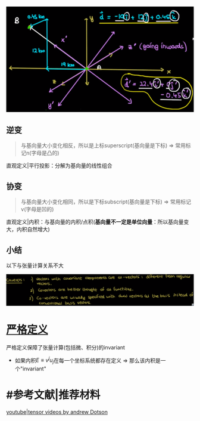![image-20210516211918123](https://raw.githubusercontent.com/DaiDuncan/PicUploader/main/img2/20210516211918.png)

## 逆变

> 与基向量大小变化相反，所以是上标superscript(基向量是下标) => 常用标记n(字母是凸的)

直观定义|平行投影：分解为基向量的线性组合







## 协变

>  与基向量大小变化相同，所以是下标subscript(基向量是下标) => 常用标记v(字母是凹的)

直观定义|内积：与基向量的内积/点积(**基向量不一定是单位向量**：所以基向量变大，内积自然增大)



## 小结

以下与张量计算关系不大

![image-20210516212019239](https://raw.githubusercontent.com/DaiDuncan/PicUploader/main/img2/20210516212019.png)



# [严格定义](https://www.youtube.com/watch?v=BaIMIRmUtLs&list=PLdgVBOaXkb9D6zw47gsrtE5XqLeRPh27_&index=8)

严格定义保障了张量计算(包括微、积分)的invariant

- 如果内积$E \equiv v^{j} u_{j}$在每一个坐标系统都存在定义 => 那么该内积是一个"invariant"



# #参考文献|推荐材料

[youtube|tensor videos by andrew Dotson](https://www.youtube.com/playlist?list=PLSuQRd4LfSUTmb_7IK7kAzxJtU2tpmEd3)

